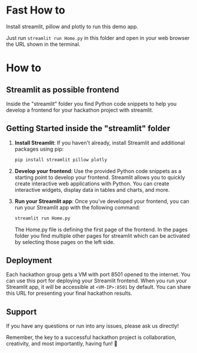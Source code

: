 # Fast How to

Install streamlit, pillow and plotly to run this demo app.

Just run `streamlit run Home.py` in this folder and open in your web browser the URL shown in the terminal.



# How to

## Streamlit as possible frontend

Inside the "streamlit" folder you find Python code snippets to help you develop a frontend for your hackathon project with streamlit.

## Getting Started inside the "streamlit" folder

1. **Install Streamlit**: If you haven't already, install Streamlit and additional packages using pip:
    ```python
    pip install streamlit pillow plotly
    ```

3. **Develop your frontend**: Use the provided Python code snippets as a starting point to develop your frontend. Streamlit allows you to quickly create interactive web applications with Python. You can create interactive widgets, display data in tables and charts, and more.

4. **Run your Streamlit app**: Once you've developed your frontend, you can run your Streamlit app with the following command:
    ```python
    streamlit run Home.py
    ```
    The Home.py file is defining the first page of the frontend. In the pages folder you find multiple other pages for streamlit which can be activated by selecting those pages on the left side.

## Deployment

Each hackathon group gets a VM with port 8501 opened to the internet. You can use this port for deploying your Streamlit frontend. When you run your Streamlit app, it will be accessible at `<VM-IP>:8501` by default. You can share this URL for presenting your final hackathon results.

## Support

If you have any questions or run into any issues, please ask us directly!

Remember, the key to a successful hackathon project is collaboration, creativity, and most importantly, having fun! 🚀
